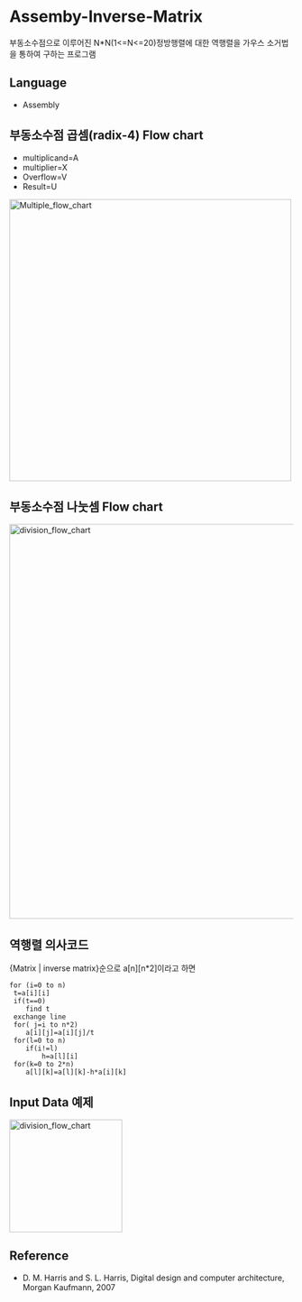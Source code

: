 # Assemby-Inverse-Matrix
부동소수점으로 이루어진 N*N(1<=N<=20)정방행렬에 대한 역행렬을 가우스 소거법을 통하여 구하는 프로그램

## Language
  * Assembly
## 부동소수점 곱셈(radix-4) Flow chart
  * multiplicand=A
  * multiplier=X
  * Overflow=V
  * Result=U
<img  width="500" alt="Multiple_flow_chart" src="https://user-images.githubusercontent.com/56907015/154195593-ee32e9bd-2648-40bc-9930-6d722800f4d4.png">

## 부동소수점 나눗셈 Flow chart
<img height="700" alt="division_flow_chart" src="https://user-images.githubusercontent.com/56907015/154195767-2833c8d3-d3a8-4f7a-a54b-878ea36ceb29.png">

## 역행렬 의사코드
{Matrix | inverse matrix}순으로 a[n][n*2]이라고 하면
```
for (i=0 to n) 
 t=a[i][i]
 if(t==0)
    find t
 exchange line
 for( j=i to n*2)
    a[i][j]=a[i][j]/t
 for(l=0 to n)
    if(i!=l)
        h=a[l][i]
 for(k=0 to 2*n)
    a[l][k]=a[l][k]-h*a[i][k]
```
## Input Data 예제
<img height="200" alt="division_flow_chart" src="https://user-images.githubusercontent.com/56907015/154198750-b59d5359-4b50-48f5-87a0-470bfa123281.png">

## Reference 
* D. M. Harris and S. L. Harris, Digital design and computer architecture, Morgan Kaufmann, 2007
